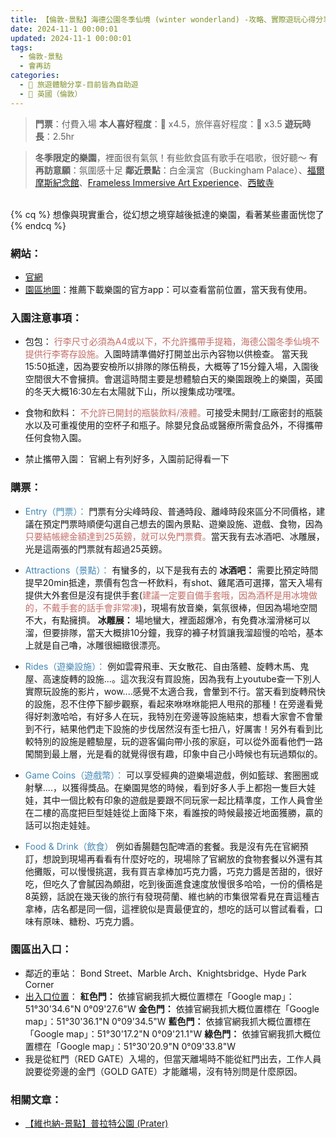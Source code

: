 ```yaml
---
title: 【倫敦-景點】海德公園冬季仙境 (winter wonderland) -攻略、實際遊玩心得分享  
date: 2024-11-1 00:00:01
updated: 2024-11-1 00:00:01
tags:
  - 倫敦-景點
  - 會再訪
categories: 
  - 🌴 旅遊體驗分享-目前皆為自助遊
  - 🥥 英國（倫敦） 
---
```

>**門票**：付費入場
>**本人喜好程度**：🌝 x4.5，旅伴喜好程度：🌝 x3.5
**遊玩時長**：2.5hr
<!-- more -->
>**冬季限定的樂園**，裡面很有氣氛！有些飲食區有歌手在唱歌，很好聽～
>**有再訪意願**：氛圍感十足
>**鄰近景點**：白金漢宮（Buckingham Palace）、[福爾摩斯紀念館](https://taoudjiji.github.io/blog/london/L-spot/Sherlock%20Holmes%20Museum/?highlight=%E7%A6%8F%E7%88%BE%E6%91%A9%E6%96%AF%E9%9B%95%E5%83%8F)、[Frameless Immersive Art Experience](https://taoudjiji.github.io/blog/london/L-spot/Frameless%20Immersive%20Art%20Experience/?highlight=frameless+immersive+art+experience)、[西敏寺](https://taoudjiji.github.io/blog/london/L-spot/Westminster%20Abbey/?highlight=%E8%A5%BF%E6%95%8F%E5%AF%BA+%28westminster+abbey%29)

<br>
{% cq %} 想像與現實重合，從幻想之境穿越後抵達的樂園，看著某些畫面恍惚了 {% endcq %}
<br>

### 網站：
+ [官網]( https://winterwonderland.seetickets.com/winterwonderland/?attraction=cirque-berserk-ww-&ajs_aid=&_ga=2.206096019.1667084967.1701672031-893415174.1698244141) 
+ [園區地圖](https://hydeparkwinterwonderland.com/blog/a-guide-to-winter-wonderland-the-map/)：推薦下載樂園的官方app：可以查看當前位置，當天我有使用。

### 入園注意事項：
+ 包包：
<font color=#c36d67>行李尺寸必須為A4或以下，不允許攜帶手提箱，海德公園冬季仙境不提供行李寄存設施。</font>入園時請準備好打開並出示內容物以供檢查。
當天我15:50抵達，因為要安檢所以排隊的隊伍稍長，大概等了15分鐘入場，入園後空間很大不會擁擠。會選這時間主要是想體驗白天的樂園跟晚上的樂園，英國的冬天大概16:30左右太陽就下山，所以搜集成功嘿嘿。 

+ 食物和飲料：
 <font color=#c36d67>不允許已開封的瓶裝飲料/液體。</font>可接受未開封/工廠密封的瓶裝水以及可重複使用的空杯子和瓶子。除嬰兒食品或醫療所需食品外，不得攜帶任何食物入園。

+ 禁止攜帶入園：
 官網上有列好多，入園前記得看一下

### 購票： 
+ <font color=#4287B5>Entry（門票）：</font>
門票有分尖峰時段、普通時段、離峰時段來區分不同價格，建議在預定門票時順便勾選自己想去的園內景點、遊樂設施、遊戲、食物，因為<font color=#c36d67>只要結帳總金額達到25英鎊，就可以免門票費。</font>當天我有去冰酒吧、冰雕展，光是這兩張的門票就有超過25英鎊。
+ <font color=#4287B5>Attractions（景點）：</font>
有蠻多的，以下是我有去的
 **冰酒吧：**
需要比預定時間提早20min抵達，票價有包含一杯飲料，有shot、雞尾酒可選擇，當天入場有提供大外套但是沒有提供手套(<font color=#c36d67>建議一定要自備手套哦，因為酒杯是用冰塊做的，不戴手套的話手會非常凍</font>)，現場有放音樂，氣氛很棒，但因為場地空間不大，有點擁擠。
**冰雕展：**
場地蠻大，裡面超爆冷，有免費冰溜滑梯可以溜，但要排隊，當天大概排10分鐘，我穿的褲子材質讓我溜超慢的哈哈，基本上就是自己嚕，冰雕很細緻很漂亮。

+ <font color=#4287B5>Rides（遊樂設施）：</font>
 例如雲霄飛車、天女散花、自由落體、旋轉木馬、鬼屋、高速旋轉的設施...。這次我沒有買設施，因為我有上youtube查一下別人實際玩設施的影片，wow....感覺不太適合我，會暈到不行。當天看到旋轉飛快的設施，忍不住停下腳步觀察，看起來咻咻咻能把人甩飛的那種！在旁邊看覺得好刺激哈哈，有好多人在玩，我特別在旁邊等設施結束，想看大家會不會暈到不行，結果他們走下設施的步伐居然沒有歪七扭八，好厲害！另外有看到比較特別的設施是體驗屋，玩的遊客偏向帶小孩的家庭，可以從外面看他們一路闖關到最上層，光是看的就覺得很有趣，印象中自己小時候也有玩過類似的。

+ <font color=#4287B5>Game Coins（遊戲幣）：</font>
可以享受經典的遊樂場遊戲，例如籃球、套圈圈或射擊....，以獲得獎品。在樂園晃悠的時候，看到好多人手上都抱一隻巨大娃娃，其中一個比較有印象的遊戲是要跟不同玩家一起比精準度，工作人員會坐在二樓的高度把巨型娃娃從上面降下來，看誰按的時候最接近地面獲勝，贏的話可以抱走娃娃。

+ <font color=#4287B5>Food & Drink（飲食）</font>
例如香腸麵包配啤酒的套餐。我是沒有先在官網預訂，想說到現場再看看有什麼好吃的，現場除了官網放的食物套餐以外還有其他攤販，可以慢慢挑選，我有買吉拿棒加巧克力醬，巧克力醬是苦甜的，很好吃，但吃久了會膩因為頗甜，吃到後面進食速度放慢很多哈哈，一份的價格是8英鎊，話說在幾天後的旅行有發現荷蘭、維也納的市集很常看見在賣這種吉拿棒，店名都是同一個，這裡貌似是賣最便宜的，想吃的話可以嘗試看看，口味有原味、糖粉、巧克力醬。

### 園區出入口：
+ 鄰近的車站：
Bond Street、Marble Arch、Knightsbridge、Hyde Park Corner
+ [出入口位置](https://hydeparkwinterwonderland.com/plan-your-visit/getting-here/)：
**紅色門：**
依據官網我抓大概位置標在「Google map」：51°30'34.6"N 0°09'27.6"W
**金色門：**
依據官網我抓大概位置標在「Google map」：51°30'36.1"N 0°09'34.5"W
**藍色門：**
依據官網我抓大概位置標在「Google map」：51°30'17.2"N 0°09'21.1"W
**綠色門：**
依據官網我抓大概位置標在「Google map」：51°30'20.9"N 0°09'33.8"W
+ 我是從紅門（RED GATE）入場的，但當天離場時不能從紅門出去，工作人員說要從旁邊的金門（GOLD GATE）才能離場，沒有特別問是什麼原因。

### 相關文章：
+ [【維也納-景點】普拉特公園 (Prater)](https://taoudjiji.github.io/blog/vieena/V-spot/Prater/?highlight=%E6%99%AE%E6%8B%89%E7%89%B9%E5%85%AC%E5%9C%92) 